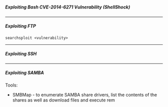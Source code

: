 ##### Exploiting Bash CVE-2014-6271 Vulnerability (ShellShock)

---
##### Exploiting FTP

```
searchsploit <vulnerability>

```
---
##### Exploiting SSH

---
##### Exploiting SAMBA

Tools:
- SMBMap - to enumerate SAMBA share drivers, list the contents of the shares as well as download files and execute rem